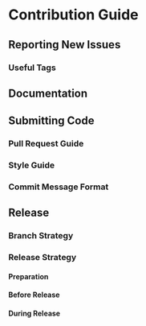 # Contribution Guide

## Reporting New Issues

### Useful Tags

## Documentation

## Submitting Code

### Pull Request Guide

### Style Guide

### Commit Message Format

## Release

### Branch Strategy

### Release Strategy

#### Preparation

#### Before Release

#### During Release
